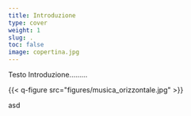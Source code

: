 ```yaml
---
title: Introduzione
type: cover
weight: 1
slug: .
toc: false
image: copertina.jpg
---
```


Testo Introduzione.........


{{< q-figure src="figures/musica_orizzontale.jpg" >}}

asd
